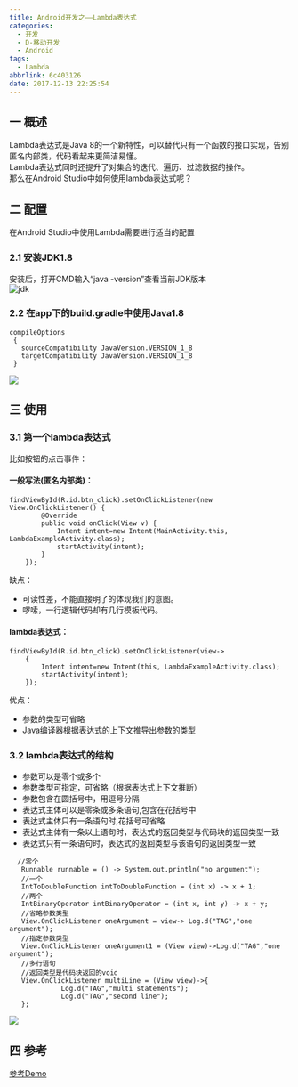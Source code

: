 ```yaml
---
title: Android开发之——Lambda表达式
categories:
  - 开发
  - D-移动开发
  - Android
tags:
  - Lambda
abbrlink: 6c403126
date: 2017-12-13 22:25:54
---
```

## 一 概述
Lambda表达式是Java 8的一个新特性，可以替代只有一个函数的接口实现，告别匿名内部类，代码看起来更简洁易懂。   
Lambda表达式同时还提升了对集合的迭代、遍历、过滤数据的操作。   
那么在Android Studio中如何使用lambda表达式呢？   
<!--more-->

## 二 配置  
在Android Studio中使用Lambda需要进行适当的配置
###  2.1 安装JDK1.8    
安装后，打开CMD输入“java -version”查看当前JDK版本   
![jdk][1]
### 2.2 在app下的build.gradle中使用Java1.8

```
compileOptions
 {
   sourceCompatibility JavaVersion.VERSION_1_8
   targetCompatibility JavaVersion.VERSION_1_8
 }
```

![][2]

## 三 使用

### 3.1 第一个lambda表达式

比如按钮的点击事件：

#### 一般写法(匿名内部类)：

```
findViewById(R.id.btn_click).setOnClickListener(new View.OnClickListener() {   
        @Override
        public void onClick(View v) {
            Intent intent=new Intent(MainActivity.this, LambdaExampleActivity.class);
            startActivity(intent);
        }
    });
```

缺点：
- 可读性差，不能直接明了的体现我们的意图。
- 啰嗦，一行逻辑代码却有几行模板代码。


#### lambda表达式： 

```
findViewById(R.id.btn_click).setOnClickListener(view->
    {
        Intent intent=new Intent(this, LambdaExampleActivity.class);
        startActivity(intent);
    });
```
优点：  
- 参数的类型可省略
- Java编译器根据表达式的上下文推导出参数的类型   

### 3.2 lambda表达式的结构   

- 参数可以是零个或多个
- 参数类型可指定，可省略（根据表达式上下文推断）
- 参数包含在圆括号中，用逗号分隔
- 表达式主体可以是零条或多条语句,包含在花括号中
- 表达式主体只有一条语句时,花括号可省略
- 表达式主体有一条以上语句时，表达式的返回类型与代码块的返回类型一致
- 表达式只有一条语句时，表达式的返回类型与该语句的返回类型一致

  
  
```
  //零个
   Runnable runnable = () -> System.out.println("no argument");
   //一个
   IntToDoubleFunction intToDoubleFunction = (int x) -> x + 1;
   //两个
   IntBinaryOperator intBinaryOperator = (int x, int y) -> x + y;
   //省略参数类型
   View.OnClickListener oneArgument = view-> Log.d("TAG","one argument");
   //指定参数类型
   View.OnClickListener oneArgument1 = (View view)->Log.d("TAG","one argument");
   //多行语句
   //返回类型是代码块返回的void
   View.OnClickListener multiLine = (View view)->{
     	     Log.d("TAG","multi statements");
     	     Log.d("TAG","second line");
   };
```

![][3]

## 四 参考

[参考Demo][4]



[1]: https://cdn.staticaly.com/gh/PGzxc/CDN/master/blog-image/lambda-jdk_8.png
[2]: https://cdn.staticaly.com/gh/PGzxc/CDN/master/blog-image/lambda-compileoptions.png
[3]: https://cdn.staticaly.com/gh/PGzxc/CDN/master/blog-image/lambda_sample.png
[4]: https://github.com/PGzxc/LambdaDemo
